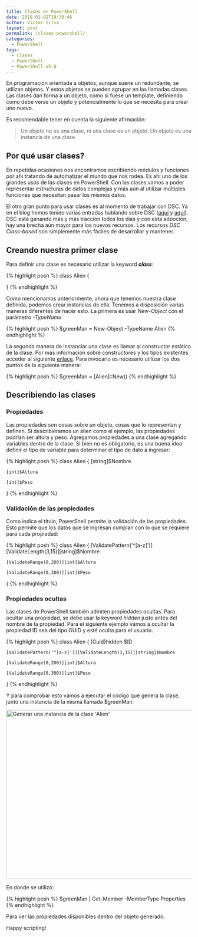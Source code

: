 ```yaml
---
title: Clases en PowerShell
date: 2018-01-02T19:30:46
author: Victor Silva
layout: post
permalink: /clases-powershell/
categories:
  - PowerShell
tags:
  - Clases
  - PowerShell
  - PowerShell v5.0
---
```


En programación orientada a objetos, aunque suene un redundante, se utilizan objetos. Y estos objetos se pueden agrupar en las llamadas clases. Las clases dan forma a un objeto, como si fuese un template, definiendo como debe verse un objeto y potencialmente lo que se necesita para crear uno nuevo.

Es recomendable tener en cuenta la siguiente afirmación:

>Un objeto no es una clase, ni una clase es un objeto. Un objeto es una instancia de una clase.

## Por qué usar clases?

En repetidas ocasiones nos encontramos escribiendo módulos y funciones por ahí tratando de automatizar el mundo que nos rodea. Es ahí uno de los grandes usos de las clases en PowerShell. Con las clases vamos a poder representar estructuras de datos complejas y más aún al utilizar múltiples funciones que necesitan pasar los mismos datos.

El otro gran punto para usar clases es al momento de trabajar con DSC. Ya en el blog hemos tenido varias entradas hablando sobre DSC ([aquí](https://blog.victorsilva.com.uy/desired-state-configuration/) y [aquí](https://blog.victorsilva.com.uy/powershell-dsc-linux/)). DSC está ganando más y más tracción todos los días y con esta adpoción, hay una brecha aún mayor para los nuevos recursos. Los recursos *DSC Class-based* son simplemente más fáciles de desarrollar y mantener.


## Creando nuestra primer clase

Para definir una clase es necesario utilizar la keyword ***class***:

{% highlight posh %}
class Alien {

  }
{% endhighlight %}

Como mencionamos anteriormente, ahora que tenemos nuestra clase definida, podemos crear instancias de ella. Tenemos a disposición varias maneras diferentes de hacer esto. La primera es usar *New-Object* con el parámetro _-TypeName_.

{% highlight posh %}
$greenMan = New-Object -TypeName Alien
{% endhighlight %}

La segunda manera de instanciar una clase es llamar al constructor estático de la clase. Por más información sobre constructores y los tipos existentes acceder al siguiente [enlace](https://en.wikipedia.org/wiki/Constructor_(object-oriented_programming)). Para invocarlo es necesario utilizar los dos puntos de la siguiente manera:

{% highlight posh %}
$greenMan = [Alien]::New()
{% endhighlight %}

## Describiendo las clases

### Propiedades

Las propiedades son cosas sobre un objeto, cosas que lo representan y definen. Si describiéramos un alien como el ejemplo, las propiedades podrían ser altura y peso. Agregamos propiedades a una clase agregando variables dentro de la clase. Si bien no es obligatorio, es una buena idea definir el tipo de variable para determinar el tipo de dato a ingresar:

{% highlight posh %}
class Alien {
    [string]$Nombre
    
    [int]$Altura

    [int]$Peso
  }
{% endhighlight %}

### Validación de las propiedades

Como indica el título, PowerShell permite la validación de las propiedades. Esto permite que los datos que se ingresan cumplan con lo que se requiere para cada propiedad:

{% highlight posh %}
class Alien {
    [ValidatePattern('^[a-z]')][ValidateLength(3,15)][string]$Nombre
    
    [ValidateRange(0,200)][int]$Altura

    [ValidateRange(0,300)][int]$Peso
  }
{% endhighlight %}

### Propiedades ocultas

Las clases de PowerShell también admiten propiedades ocultas. Para ocultar una propiedad, se debe usar la keyword *hidden* justo antes del nombre de la propiedad. Para el siguiente ejemplo vamos a ocultar la propiedad ID sea del tipo GUID y esté oculta para el usuario.

{% highlight posh %}
class Alien {
    [Guid]hidden $ID

    [ValidatePattern('^[a-z]')][ValidateLength(3,15)][string]$Nombre
    
    [ValidateRange(0,200)][int]$Altura

    [ValidateRange(0,300)][int]$Peso
  }
{% endhighlight %}

Y para comprobar esto vamos a ejecutar el código que genera la clase, junto una instancia de la misma llamada $greenMan:

<img src="https://pbpy0w.ch.files.1drv.com/y4ma1uWSE_pLhFfQ7KO40I-jEAourdIH-UwQvSeHUtT5GNmvWvJZa0COe93rCKJLKhxP2BNuWhxG56WNWWlKbHntd97rkjr17-5Uh-mUUD2CsuD_WzDeFZEi3awmhFb-xVKfwMl7LMfbEY7KPCX4ZtCL3_ODpM_nBJvCpZboF1ONKggiWZlbAOziwZCc1bTaONkqYafm5Z_cA6P-S6aAwPfnQ?width=557&height=459&cropmode=none" width="557" height="459" alt="Generar una instancia de la clase 'Alien'" class="alignnone size-full" />

En donde se utilizó:

{% highlight posh %}
$greenMan | Get-Member -MemberType Properties
{% endhighlight %}

Para ver las propiedades disponibles dentro del objeto generado.

Happy scripting!